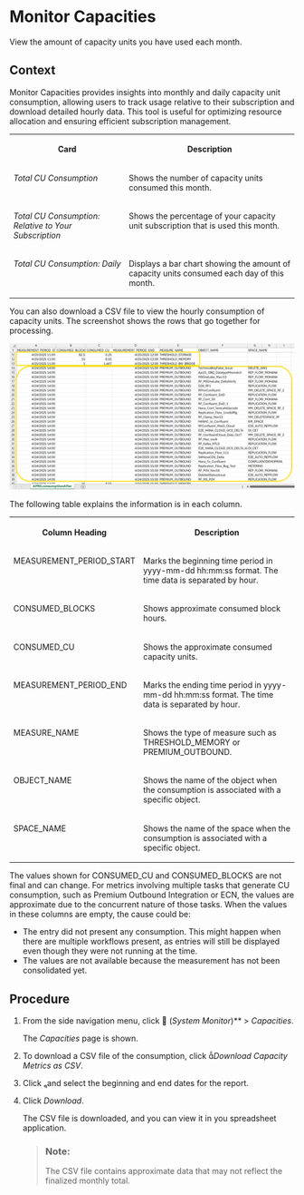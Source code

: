 <!-- loioba3d05baac854171914c09d64bed7202 -->

<link rel="stylesheet" type="text/css" href="../css/sap-icons.css"/>

# Monitor Capacities

View the amount of capacity units you have used each month.



## Context

Monitor Capacities provides insights into monthly and daily capacity unit consumption, allowing users to track usage relative to their subscription and download detailed hourly data. This tool is useful for optimizing resource allocation and ensuring efficient subscription management.


<table>
<tr>
<th valign="top">

Card

</th>
<th valign="top">

Description

</th>
</tr>
<tr>
<td valign="top">

*Total CU Consumption*

</td>
<td valign="top">

Shows the number of capacity units consumed this month.

</td>
</tr>
<tr>
<td valign="top">

*Total CU Consumption: Relative to Your Subscription*

</td>
<td valign="top">

Shows the percentage of your capacity unit subscription that is used this month.

</td>
</tr>
<tr>
<td valign="top">

*Total CU Consumption: Daily*

</td>
<td valign="top">

Displays a bar chart showing the amount of capacity units consumed each day of this month.

</td>
</tr>
</table>

You can also download a CSV file to view the hourly consumption of capacity units. The screenshot shows the rows that go together for processing.

![](images/Capacity_8298306.png)

The following table explains the information is in each column.


<table>
<tr>
<th valign="top">

Column Heading

</th>
<th valign="top">

Description

</th>
</tr>
<tr>
<td valign="top">

MEASUREMENT\_PERIOD\_START

</td>
<td valign="top">

Marks the beginning time period in yyyy-mm-dd hh:mm:ss format. The time data is separated by hour.

</td>
</tr>
<tr>
<td valign="top">

CONSUMED\_BLOCKS

</td>
<td valign="top">

Shows approximate consumed block hours.

</td>
</tr>
<tr>
<td valign="top">

CONSUMED\_CU

</td>
<td valign="top">

Shows the approximate consumed capacity units.

</td>
</tr>
<tr>
<td valign="top">

MEASUREMENT\_PERIOD\_END

</td>
<td valign="top">

Marks the ending time period in yyyy-mm-dd hh:mm:ss format. The time data is separated by hour.

</td>
</tr>
<tr>
<td valign="top">

MEASURE\_NAME

</td>
<td valign="top">

Shows the type of measure such as THRESHOLD\_MEMORY or PREMIUM\_OUTBOUND.

</td>
</tr>
<tr>
<td valign="top">

OBJECT\_NAME

</td>
<td valign="top">

Shows the name of the object when the consumption is associated with a specific object.

</td>
</tr>
<tr>
<td valign="top">

SPACE\_NAME

</td>
<td valign="top">

Shows the name of the space when the consumption is associated with a specific object.

</td>
</tr>
</table>

The values shown for CONSUMED\_CU and CONSUMED\_BLOCKS are not final and can change. For metrics involving multiple tasks that generate CU consumption, such as Premium Outbound Integration or ECN, the values are approximate due to the concurrent nature of those tasks. When the values in these columns are empty, the cause could be:

-   The entry did not present any consumption. This might happen when there are multiple workflows present, as entries will still be displayed even though they were not running at the time.
-   The values are not available because the measurement has not been consolidated yet.



## Procedure

1.  From the side navigation menu, click <span class="FPA-icons-V3"></span> \(*System Monitor*\)** \> *Capacities*.

    The *Capacities* page is shown.

2.  To download a CSV file of the consumption, click <span class="SAP-icons-V5"></span>*Download Capacity Metrics as CSV*.

3.  Click <span class="SAP-icons-V5"></span>and select the beginning and end dates for the report.

4.  Click *Download*.

    The CSV file is downloaded, and you can view it in you spreadsheet application.

    > ### Note:  
    > The CSV file contains approximate data that may not reflect the finalized monthly total.


